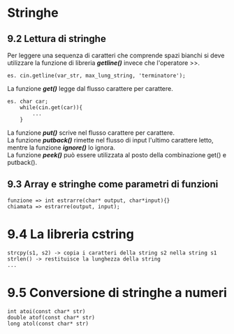 # Stringhe
## 9.2 Lettura di stringhe
Per leggere una sequenza di caratteri che comprende spazi bianchi si deve utilizzare la funzione di libreria ***getline()*** invece che l'operatore >>.

    es. cin.getline(var_str, max_lung_string, 'terminatore');

La funzione ***get()*** legge dal flusso carattere per carattere.

    es. char car;
        while(cin.get(car)){
            ...
        }

La funzione ***put()*** scrive nel flusso carattere per carattere.  
La funzione ***putback()*** rimette nel flusso di input l'ultimo carattere letto, mentre la funzione ***ignore()*** lo ignora.  
La funzione ***peek()*** può essere utilizzata al posto della combinazione get() e putback().

## 9.3 Array e stringhe come parametri di funzioni

    funzione => int estrarre(char* output, char*input){}
    chiamata => estrarre(output, input);

# 9.4 La libreria cstring

    strcpy(s1, s2) -> copia i caratteri della string s2 nella string s1
    strlen() -> restituisce la lunghezza della string
    ...

# 9.5 Conversione di stringhe a numeri

    int atoi(const char* str)
    double atof(const char* str)
    long atol(const char* str)